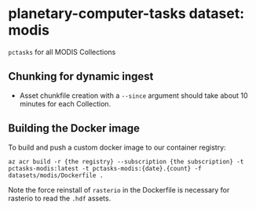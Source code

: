 # planetary-computer-tasks dataset: modis

`pctasks` for all MODIS Collections

## Chunking for dynamic ingest

- Asset chunkfile creation with a `--since` argument should take about 10 minutes for each Collection.

## Building the Docker image

To build and push a custom docker image to our container registry:

```shell
az acr build -r {the registry} --subscription {the subscription} -t pctasks-modis:latest -t pctasks-modis:{date}.{count} -f datasets/modis/Dockerfile .
```

Note the force reinstall of `rasterio` in the Dockerfile is necessary for rasterio to read the `.hdf` assets.
